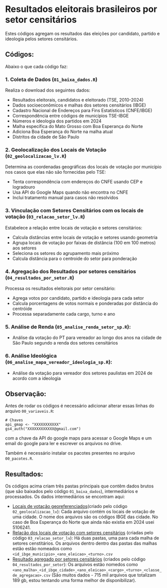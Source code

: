 # Resultados eleitorais brasileiros por setor censitários

Estes códigos agregam os resultados das eleições por candidato, partido e ideologia pelos setores censitários.

## Códigos:

Abaixo o que cada código faz:

### 1. Coleta de Dados (`01_baixa_dados.R`)
Realiza o download dos seguintes dados:
- Resultados eleitorais, candidatos e eleitorado (TSE, 2010-2024)
- Dados socioeconômicos e malhas dos setores censitários (IBGE)
- Cadastro Nacional de Endereços para Fins Estatísticos (CNFE/IBGE)
- Correspondência entre códigos de municípios TSE-IBGE
- Números e ideologia dos partidos em 2024
- Malha específica do Mato Grosso com Boa Esperança do Norte
- Adiciona Boa Esperança do Norte na malha atual
- Distritos da cidade de São Paulo

### 2. Geolocalização dos Locais de Votação (`02_geolocalizacao_lv.R`)
Determina as coordenadas geográficas dos locais de votação por município nos casos que elas não são fornecidas pelo TSE:
- Tenta correspondência com endereços do CNFE usando CEP e logradouro
- Usa API do Google Maps quando não encontra no CNFE
- Inclui tratamento manual para casos não resolvidos

### 3. Vinculação com Setores Censitários com os locais de votação (`03_relacao_setor_lv.R`)
Estabelece a relação entre locais de votação e setores censitários:
- Calcula distâncias entre locais de votação e setores usando geometria
- Agrupa locais de votação por faixas de distância (100 em 100 metros) aos setores
- Seleciona os setores do agrupamento mais próximo
- Calcula distância para o centroide do setor para ponderação

### 4. Agregação dos Resultados por setores censitários (`04_resultados_por_setor.R`)
Processa os resultados eleitorais por setor censitário:
- Agrega votos por candidato, partido e ideologia para cada setor
- Calcula porcentagens de votos normais e ponderadas por distância do centróide
- Processa separadamente cada cargo, turno e ano

### 5. Análise de Renda (`05_analise_renda_setor_sp.R`):
- Análise da votação do PT para vereador ao longo dos anos na cidade de São Paulo segundo a renda dos setores censitários

### 6. Análise Ideológica (`06_analise_mapa_vereador_ideologia_sp.R`):
- Análise da votação para vereador dos setores paulistas em 2024 de acordo com a ideologia


## Observação:

Antes de rodar os códigos é necessário adicionar alterar essas linhas do arquivo `00_variaveis.R`:

```
# Chaves
api_gmap <- "XXXXXXXXXXX"
gs4_auth("XXXXXXXXXXXX@gmail.com")
``` 

com a chave da API do google maps para acessar o Google Maps e um email do google para ler e escrever os arquivos no drive.

Também é necessário instalar os pacotes presentes no arquivo `00_pacotes.R`.


## Resultados:

Os códigos acima criam três pastas principais que contêm dados brutos (que são baixados pelo código `01_baixa_dados`), intermediários e processados. Os dados intermediários se encontram aqui:

* [Locais de votação georeferenciados](https://www.dropbox.com/scl/fo/y5gvm0gfew0za2w2d70ct/AOZ8QYvCIB0XvUMQsW20dAI?rlkey=iu2l797ne8nsunk9jyac0cm3k&st=6xwuvinc&dl=0)(criado pelo código `02_geolocalizacao_lv`): Cada arquivo contém os locais de votação de uma cidade. O nome dos arquivos são os códigos IBGE das cidade. No caso de Boa Esperança do Norte que ainda não existia em 2024 usei 5106241.
* [Relação dos locais de votação com setores censitários](https://www.dropbox.com/scl/fo/2l7qs4no7ze4tt3kk53n5/AEsGn1tQOgb1PxeS2m9zulg?rlkey=2skbxwxan9oqxltrx7v962e39&st=u8lvnzcd&dl=0) (criadas pelo código `03_relacao_setor_lv`): Há duas pastas, uma para cada malha de setores censtitários. Os arquivos dentro dentro das pastas das malhas estão estão nomeados como `<id_ibge_municipio>_<ano_eleicao>_<turno>.csv`
* [Resultado agregado por setores censitários](https://www.dropbox.com/scl/fo/x6nxug1933obiw1tlsy3k/ABFCnXLnE5lTYXwxKlYPsPo?rlkey=ecysc2644buthzg7ojduc8dpb&st=8f5738us&dl=0) (criados pelo código `04_resultados_por_setor`): Os arquivos estão nomedos como `<ano_malha>_<id_ibge_cidade>_<ano_eleicao>_<cargo>_<turno>_<classe_de_agregacao>.csv` (São muitos dados - 715 mil arquivos que totalizam 189 gb, estou tentando uma forma melhor de disponibilizar).
